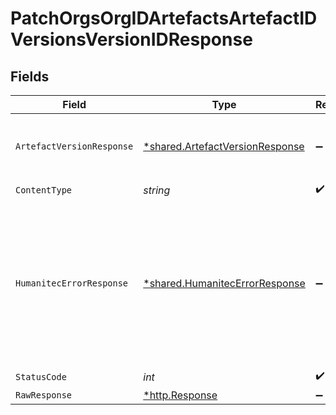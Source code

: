 # PatchOrgsOrgIDArtefactsArtefactIDVersionsVersionIDResponse


## Fields

| Field                                                                                                           | Type                                                                                                            | Required                                                                                                        | Description                                                                                                     |
| --------------------------------------------------------------------------------------------------------------- | --------------------------------------------------------------------------------------------------------------- | --------------------------------------------------------------------------------------------------------------- | --------------------------------------------------------------------------------------------------------------- |
| `ArtefactVersionResponse`                                                                                       | [*shared.ArtefactVersionResponse](../../models/shared/artefactversionresponse.md)                               | :heavy_minus_sign:                                                                                              | The updated Artefact Version.<br/><br/>                                                                         |
| `ContentType`                                                                                                   | *string*                                                                                                        | :heavy_check_mark:                                                                                              | N/A                                                                                                             |
| `HumanitecErrorResponse`                                                                                        | [*shared.HumanitecErrorResponse](../../models/shared/humanitecerrorresponse.md)                                 | :heavy_minus_sign:                                                                                              | One or more request parameters are missing or invalid, or the requested payload is not provided or malformed.<br/><br/> |
| `StatusCode`                                                                                                    | *int*                                                                                                           | :heavy_check_mark:                                                                                              | N/A                                                                                                             |
| `RawResponse`                                                                                                   | [*http.Response](https://pkg.go.dev/net/http#Response)                                                          | :heavy_minus_sign:                                                                                              | N/A                                                                                                             |